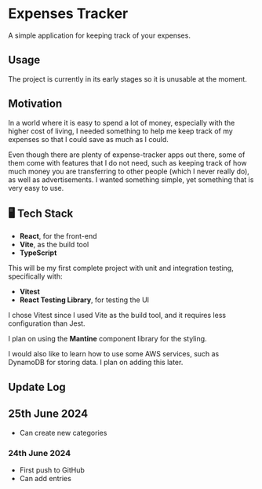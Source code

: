 # Expenses Tracker

A simple application for keeping track of your expenses.

## Usage

The project is currently in its early stages so it is unusable at the moment.

<!-- ## Features

These are the features I intend to include as part of the main functionalities:

- Add an 'entry'. Each 'entry' has a name, a price, and a category it belongs to.
- Specify a budget limit for each category.
- Specify a warning for each category when you are close to reaching the budget limit. -->

## Motivation

In a world where it is easy to spend a lot of money, especially with the higher cost of living, I needed something to help me keep track of my expenses so that I could save as much as I could.

Even though there are plenty of expense-tracker apps out there, some of them come with features that I do not need, such as keeping track of how much money you are transferring to other people (which I never really do), as well as advertisements. I wanted something simple, yet something that is very easy to use.

## :desktop_computer: Tech Stack

- **React**, for the front-end
- **Vite**, as the build tool
- **TypeScript**

This will be my first complete project with unit and integration testing, specifically with:

- **Vitest**
- **React Testing Library**, for testing the UI

I chose Vitest since I used Vite as the build tool, and it requires less configuration than Jest.

I plan on using the **Mantine** component library for the styling.

I would also like to learn how to use some AWS services, such as DynamoDB for storing data. I plan on adding this later.

## Update Log

## 25th June 2024

- Can create new categories

### 24th June 2024

- First push to GitHub
- Can add entries
